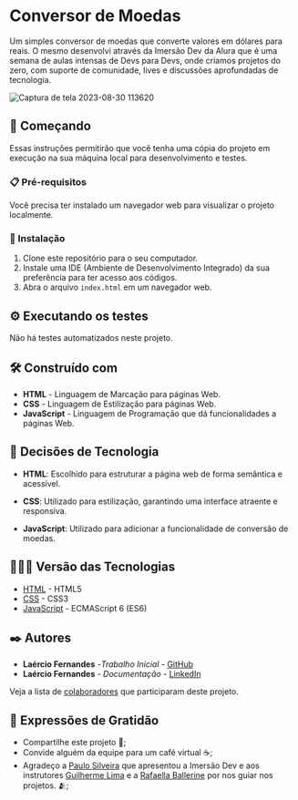 # Conversor de Moedas

Um simples conversor de moedas que converte valores em dólares para reais. O mesmo desenvolvi através da Imersão Dev da Alura que é uma semana de aulas intensas de Devs para Devs, onde criamos projetos do zero, com suporte de comunidade, lives e discussões aprofundadas de tecnologia.

![Captura de tela 2023-08-30 113620](https://github.com/fernandesmelo/conversor-de-moedas/assets/113717317/e0e91213-9b5a-43c9-a6cc-ef55fbaac8ff)

## 🚀 Começando

Essas instruções permitirão que você tenha uma cópia do projeto em execução na sua máquina local para desenvolvimento e testes.

### 📋 Pré-requisitos

Você precisa ter instalado um navegador web para visualizar o projeto localmente.

### 🔧 Instalação

1. Clone este repositório para o seu computador.
2. Instale uma IDE (Ambiente de Desenvolvimento Integrado) da sua preferência para ter acesso aos códigos.
3. Abra o arquivo `index.html` em um navegador web.

## ⚙️ Executando os testes

Não há testes automatizados neste projeto.

## 🛠️ Construído com

* **HTML** - Linguagem de Marcação para páginas Web.
* **CSS** - Linguagem de Estilização para páginas Web.
* **JavaScript** - Linguagem de Programação que dá funcionalidades a páginas Web.

## 🔨 Decisões de Tecnologia

* **HTML**: Escolhido para estruturar a página web de forma semântica e acessível.

* **CSS**: Utilizado para estilização, garantindo uma interface atraente e responsiva.

* **JavaScript**: Utilizado para adicionar a funcionalidade de conversão de moedas.

## 👨🏽‍💻 Versão das Tecnologias

* [HTML](https://www.w3.org/TR/html52/) - HTML5
* [CSS](https://www.w3.org/TR/CSS22/) - CSS3
* [JavaScript](https://developer.mozilla.org/pt-BR/docs/Web/JavaScript) - ECMAScript 6 (ES6)

## ✒️ Autores

* **Laércio Fernandes** -*Trabalho Inicial* - [GitHub](https://github.com/fernandesmelo/fernandesmelo)
* **Laércio Fernandes** - *Documentação* - [LinkedIn](https://www.linkedin.com/in/laercio-fernandes-desenvolvedor-web-front-end/)

Veja a lista de [colaboradores](https://github.com/usuario/projeto/colaboradores) que participaram deste projeto.

## 🎁 Expressões de Gratidão

* Compartilhe este projeto 📢;
* Convide alguém da equipe para um café virtual ☕;
* Agradeço a [Paulo Silveira](https://www.linkedin.com/in/paulosilveira/) que apresentou a Imersão Dev e aos instrutores [Guilherme Lima](https://www.linkedin.com/in/guilherme-lima-developer/) e a [Rafaella Ballerine](https://www.linkedin.com/in/rafaellaballerini/) por nos guiar nos projetos. 🫂;


